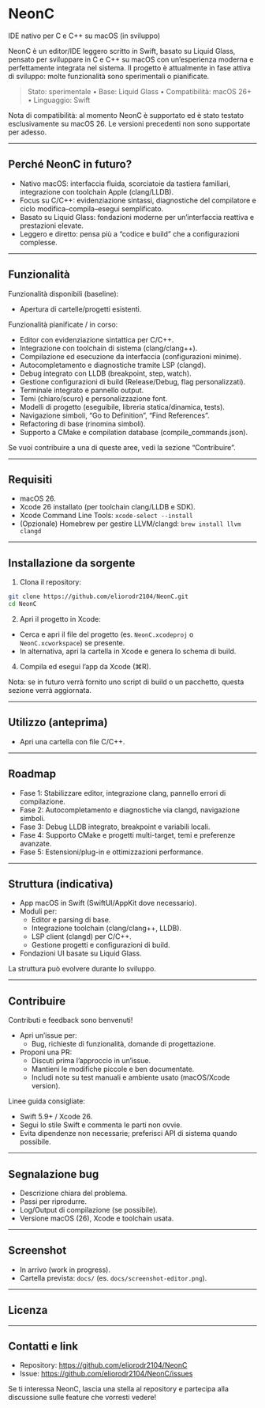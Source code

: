 # NeonC
IDE nativo per C e C++ su macOS (in sviluppo)

NeonC è un editor/IDE leggero scritto in Swift, basato su Liquid Glass, pensato per sviluppare in C e C++ su macOS con un’esperienza moderna e perfettamente integrata nel sistema. Il progetto è attualmente in fase attiva di sviluppo: molte funzionalità sono sperimentali o pianificate.

> Stato: sperimentale • Base: Liquid Glass • Compatibilità: macOS 26+ • Linguaggio: Swift

Nota di compatibilità: al momento NeonC è supportato ed è stato testato esclusivamente su macOS 26. Le versioni precedenti non sono supportate per adesso.

---

## Perché NeonC in futuro?
- Nativo macOS: interfaccia fluida, scorciatoie da tastiera familiari, integrazione con toolchain Apple (clang/LLDB).
- Focus su C/C++: evidenziazione sintassi, diagnostiche del compilatore e ciclo modifica–compila–esegui semplificato.
- Basato su Liquid Glass: fondazioni moderne per un’interfaccia reattiva e prestazioni elevate.
- Leggero e diretto: pensa più a “codice e build” che a configurazioni complesse.

---

## Funzionalità

Funzionalità disponibili (baseline):
- Apertura di cartelle/progetti esistenti.

Funzionalità pianificate / in corso:
- Editor con evidenziazione sintattica per C/C++.
- Integrazione con toolchain di sistema (clang/clang++).
- Compilazione ed esecuzione da interfaccia (configurazioni minime).
- Autocompletamento e diagnostiche tramite LSP (clangd).
- Debug integrato con LLDB (breakpoint, step, watch).
- Gestione configurazioni di build (Release/Debug, flag personalizzati).
- Terminale integrato e pannello output.
- Temi (chiaro/scuro) e personalizzazione font.
- Modelli di progetto (eseguibile, libreria statica/dinamica, tests).
- Navigazione simboli, “Go to Definition”, “Find References”.
- Refactoring di base (rinomina simboli).
- Supporto a CMake e compilation database (compile_commands.json).

Se vuoi contribuire a una di queste aree, vedi la sezione “Contribuire”.

---

## Requisiti
- macOS 26.
- Xcode 26 installato (per toolchain clang/LLDB e SDK).
- Xcode Command Line Tools: `xcode-select --install`
- (Opzionale) Homebrew per gestire LLVM/clangd: `brew install llvm clangd`

---

## Installazione da sorgente

1) Clona il repository:
```bash
git clone https://github.com/eliorodr2104/NeonC.git
cd NeonC
```

2) Apri il progetto in Xcode:
- Cerca e apri il file del progetto (es. `NeonC.xcodeproj` o `NeonC.xcworkspace`) se presente.
- In alternativa, apri la cartella in Xcode e genera lo schema di build.

4) Compila ed esegui l’app da Xcode (⌘R).

Nota: se in futuro verrà fornito uno script di build o un pacchetto, questa sezione verrà aggiornata.

---

## Utilizzo (anteprima)
- Apri una cartella con file C/C++.

---

## Roadmap
- Fase 1: Stabilizzare editor, integrazione clang, pannello errori di compilazione.
- Fase 2: Autocompletamento e diagnostiche via clangd, navigazione simboli.
- Fase 3: Debug LLDB integrato, breakpoint e variabili locali.
- Fase 4: Supporto CMake e progetti multi-target, temi e preferenze avanzate.
- Fase 5: Estensioni/plug-in e ottimizzazioni performance.

---

## Struttura (indicativa)
- App macOS in Swift (SwiftUI/AppKit dove necessario).
- Moduli per:
  - Editor e parsing di base.
  - Integrazione toolchain (clang/clang++, LLDB).
  - LSP client (clangd) per C/C++.
  - Gestione progetti e configurazioni di build.
- Fondazioni UI basate su Liquid Glass.

La struttura può evolvere durante lo sviluppo.

---

## Contribuire
Contributi e feedback sono benvenuti!

- Apri un’issue per:
  - Bug, richieste di funzionalità, domande di progettazione.
- Proponi una PR:
  - Discuti prima l’approccio in un’issue.
  - Mantieni le modifiche piccole e ben documentate.
  - Includi note su test manuali e ambiente usato (macOS/Xcode version).

Linee guida consigliate:
- Swift 5.9+ / Xcode 26.
- Segui lo stile Swift e commenta le parti non ovvie.
- Evita dipendenze non necessarie; preferisci API di sistema quando possibile.

---

## Segnalazione bug
- Descrizione chiara del problema.
- Passi per riprodurre.
- Log/Output di compilazione (se possibile).
- Versione macOS (26), Xcode e toolchain usata.

---

## Screenshot
- In arrivo (work in progress).
- Cartella prevista: `docs/` (es. `docs/screenshot-editor.png`).

---

## Licenza

---

## Contatti e link
- Repository: https://github.com/eliorodr2104/NeonC
- Issue: https://github.com/eliorodr2104/NeonC/issues

Se ti interessa NeonC, lascia una stella al repository e partecipa alla discussione sulle feature che vorresti vedere!
